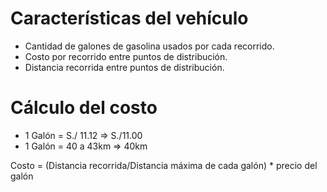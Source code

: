 # Características del vehículo

- Cantidad de galones de gasolina usados por cada recorrido.
- Costo por recorrido entre puntos de distribución.
- Distancia recorrida entre puntos de distribución.

# Cálculo del costo

- 1 Galón = S./ 11.12 => S./11.00
- 1 Galón = 40 a 43km => 40km

Costo = (Distancia recorrida/Distancia máxima de cada galón) * precio del galón

